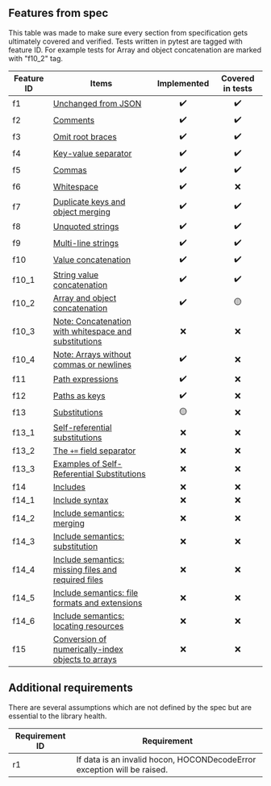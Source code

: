 ## Features from spec

This table was made to make sure every section from specification gets ultimately covered and verified.
Tests written in pytest are tagged with feature ID.
For example tests for Array and object concatenation are marked with "f10_2" tag.

| Feature ID | Items                                                                                                                                                                  |    Implemented     |  Covered in tests  |
|------------|------------------------------------------------------------------------------------------------------------------------------------------------------------------------|:------------------:|:------------------:|
| f1         | [Unchanged from JSON](https://github.com/lightbend/config/blob/v1.4.3/HOCON.md#unchanged-from-json)                                                                    | :heavy_check_mark: | :heavy_check_mark: |
| f2         | [Comments](https://github.com/lightbend/config/blob/v1.4.3/HOCON.md#comments)                                                                                          | :heavy_check_mark: | :heavy_check_mark: |
| f3         | [Omit root braces](https://github.com/lightbend/config/blob/v1.4.3/HOCON.md#omit-root-braces)                                                                          | :heavy_check_mark: | :heavy_check_mark: |
| f4         | [Key-value separator](https://github.com/lightbend/config/blob/v1.4.3/HOCON.md#key-value-separator)                                                                    | :heavy_check_mark: | :heavy_check_mark: |
| f5         | [Commas](https://github.com/lightbend/config/blob/v1.4.3/HOCON.md#commas)                                                                                              | :heavy_check_mark: | :heavy_check_mark: |
| f6         | [Whitespace](https://github.com/lightbend/config/blob/v1.4.3/HOCON.md#whitespace)                                                                                      | :heavy_check_mark: |        :x:         |
| f7         | [Duplicate keys and object merging](https://github.com/lightbend/config/blob/v1.4.3/HOCON.md#duplicate-keys-and-object-merging)                                        | :heavy_check_mark: | :heavy_check_mark: |
| f8         | [Unquoted strings](https://github.com/lightbend/config/blob/v1.4.3/HOCON.md#unquoted-strings)                                                                          | :heavy_check_mark: | :heavy_check_mark: |
| f9         | [Multi-line strings](https://github.com/lightbend/config/blob/v1.4.3/HOCON.md#multi-line-strings)                                                                      | :heavy_check_mark: | :heavy_check_mark: |
| f10        | [Value concatenation](https://github.com/lightbend/config/blob/v1.4.3/HOCON.md#value-concatenation)                                                                    | :heavy_check_mark: | :heavy_check_mark: |
| f10_1      | [String value concatenation](https://github.com/lightbend/config/blob/v1.4.3/HOCON.md#string-value-concatenation)                                                      | :heavy_check_mark: | :heavy_check_mark: |
| f10_2      | [Array and object concatenation](https://github.com/lightbend/config/blob/v1.4.3/HOCON.md#array-and-object-concatenation)                                              | :heavy_check_mark: |  :yellow_circle:   |
| f10_3      | [Note: Concatenation with whitespace and substitutions](https://github.com/lightbend/config/blob/v1.4.3/HOCON.md#note-concatenation-with-whitespace-and-substitutions) |        :x:         |        :x:         |
| f10_4      | [Note: Arrays without commas or newlines](https://github.com/lightbend/config/blob/v1.4.3/HOCON.md#note-arrays-without-commas-or-newlines)                             | :heavy_check_mark: |        :x:         |
| f11        | [Path expressions](https://github.com/lightbend/config/blob/v1.4.3/HOCON.md#path-expressions)                                                                          | :heavy_check_mark: |        :x:         |
| f12        | [Paths as keys](https://github.com/lightbend/config/blob/v1.4.3/HOCON.md#paths-as-keys)                                                                                | :heavy_check_mark: |        :x:         |
| f13        | [Substitutions](https://github.com/lightbend/config/blob/v1.4.3/HOCON.md#substitutions)                                                                                |  :yellow_circle:   |        :x:         |
| f13_1      | [Self-referential substitutions](https://github.com/lightbend/config/blob/v1.4.3/HOCON.md#self-referential-substitutions)                                              |        :x:         |        :x:         |
| f13_2      | [The `+=` field separator](https://github.com/lightbend/config/blob/v1.4.3/HOCON.md#the--field-separator)                                                              |        :x:         |        :x:         |
| f13_3      | [Examples of Self-Referential Substitutions](https://github.com/lightbend/config/blob/v1.4.3/HOCON.md#examples-of-self-referential-substitutions)                      |        :x:         |        :x:         |
| f14        | [Includes](https://github.com/lightbend/config/blob/v1.4.3/HOCON.md#includes)                                                                                          |        :x:         |        :x:         |
| f14_1      | [Include syntax](https://github.com/lightbend/config/blob/v1.4.3/HOCON.md#include-syntax)                                                                              |        :x:         |        :x:         |
| f14_2      | [Include semantics: merging](https://github.com/lightbend/config/blob/v1.4.3/HOCON.md#include-semantics-merging)                                                       |        :x:         |        :x:         |
| f14_3      | [Include semantics: substitution](https://github.com/lightbend/config/blob/v1.4.3/HOCON.md#include-semantics-substitution)                                             |        :x:         |        :x:         |
| f14_4      | [Include semantics: missing files and required files](https://github.com/lightbend/config/blob/v1.4.3/HOCON.md#include-semantics-missing-files-and-required-files)     |        :x:         |        :x:         |
| f14_5      | [Include semantics: file formats and extensions](https://github.com/lightbend/config/blob/v1.4.3/HOCON.md#include-semantics-file-formats-and-extensions)               |        :x:         |        :x:         |
| f14_6      | [Include semantics: locating resources](https://github.com/lightbend/config/blob/v1.4.3/HOCON.md#include-semantics-locating-resources)                                 |        :x:         |        :x:         |
| f15        | [Conversion of numerically-index objects to arrays](https://github.com/lightbend/config/blob/v1.4.3/HOCON.md#conversion-of-numerically-indexed-objects-to-arrays)      |        :x:         |        :x:         |

## Additional requirements

There are several assumptions which are not defined by the spec but are essential to the library health.

| Requirement ID | Requirement                                                             |
|----------------|-------------------------------------------------------------------------|
| r1             | If data is an invalid hocon, HOCONDecodeError exception will be raised. |
